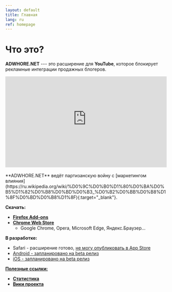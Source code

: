 ```yaml
---
layout: default
title: Главная
lang: ru
ref: homepage
---
```

# Что это?
**ADWHORE.NET** --- это расширение для **YouTube**, которое блокирует рекламные интеграции продажных блогеров.  
<div style="position: relative; width: 100%; height: 0; padding-bottom: 56.25%">
<iframe style="position: absolute; top: 0; left: 0; width: 100%; height: 100%" src="https://www.youtube-nocookie.com/embed/ze3YVsI1gpc" frameborder="0" allow="accelerometer; autoplay; encrypted-media; gyroscope; picture-in-picture" allowfullscreen></iframe>
</div>
<br>
**ADWHORE.NET** ведёт партизанскую войну с [маркетингом влияния](https://ru.wikipedia.org/wiki/%D0%9C%D0%B0%D1%80%D0%BA%D0%B5%D1%82%D0%B8%D0%BD%D0%B3_%D0%B2%D0%BB%D0%B8%D1%8F%D0%BD%D0%B8%D1%8F){:target="_blank"}.

**Скачать:**
* <b><a href = "https://addons.mozilla.org/ru/firefox/addon/adwhore-net/">Firefox Add-ons</a></b>
* <b><a href = "https://chrome.google.com/webstore/detail/adwhorenet/emfkjghgdkajicmnicojahgojkemagcm">Chrome Web Store</a></b>
    - Google Chrome, Opera, Microsoft Edge, Яндекс.Браузер...

**В разработке:**
* Safari - расширение готово, <a href="https://www.it-world.ru/it-news/it/156171.html">не могу опубликовать в App Store</ad>
* Android - запланировано на beta релиз
* iOS - запланировано на beta релиз

**Полезные ссылки:**
* <b><a href = "{{ site.url }}/ru/stats">Статистика</a></b>
* <b><a href = "https://github.com/qrlk/adwhore.net/wiki/Home-%28Russian%29">Вики проекта</a></b>
